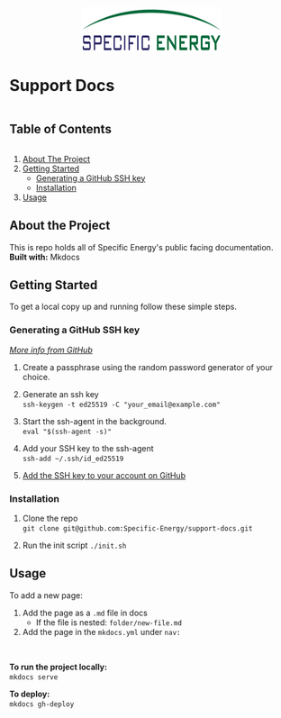 <!-- Title -->
<p align="center">
	<img src="docs/assets/images/logo-transparent.svg" alt="Logo" width="250" height="80">
</p>

# Support Docs


<!-- TABLE OF CONTENTS -->
<div>
	<summary><h2 style="display: inline-block">Table of Contents</h2></summary>
	<ol>
		<li><a href="#about-the-project">About The Project</a></li>
		<li>
			<a href="#getting-started">Getting Started</a>
			<ul>
				<li><a href="#generating-a-github-ssh-key">Generating a GitHub SSH key</a></li>
				<li><a href="#installation">Installation</a></li>
			</ul>
		</li>
		<li><a href="#usage">Usage</a></li>
	</ol>
</div>


<!-- ABOUT THE PROJECT -->
## About the Project

This is repo holds all of Specific Energy's public facing documentation.
<br />
**Built with:** Mkdocs


<!-- GETTING STARTED -->
## Getting Started

To get a local copy up and running follow these simple steps.

### Generating a GitHub SSH key
_[More info from GitHub](https://docs.github.com/en/authentication/connecting-to-github-with-ssh/generating-a-new-ssh-key-and-adding-it-to-the-ssh-agent)_
<br />

1. Create a passphrase using the random password generator of your choice.

2. Generate an ssh key
	<br />
	```ssh-keygen -t ed25519 -C "your_email@example.com"```

3. Start the ssh-agent in the background.
	<br />
	```eval "$(ssh-agent -s)"```

4. Add your SSH key to the ssh-agent
	<br />
	```ssh-add ~/.ssh/id_ed25519```

5. [Add the SSH key to your account on GitHub](https://docs.github.com/en/authentication/connecting-to-github-with-ssh/adding-a-new-ssh-key-to-your-github-account)


### Installation

1. Clone the repo
	<br />
   ```git clone git@github.com:Specific-Energy/support-docs.git```

2. Run the init script
   ```./init.sh```


<!-- USAGE -->
## Usage

To add a new page:  <br />

1. Add the page as a ```.md``` file in docs
	- If the file is nested: ```folder/new-file.md``` 
2. Add the page in the ```mkdocs.yml``` under ```nav:```

<br />

**To run the project locally:**  <br />
```mkdocs serve```

**To deploy:**  <br />
```mkdocs gh-deploy```
